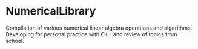 # NumericalLibrary

Compilation of various numerical linear algebra operations and algorithms. Developing for personal practice with C++ and review of topics from school.
